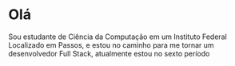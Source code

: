 # Olá 
Sou estudante de Ciência da Computação em um Instituto Federal Localizado em Passos, e estou no caminho para me tornar um desenvolvedor Full Stack, atualmente estou no sexto período

